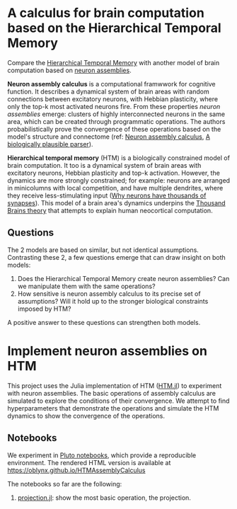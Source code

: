 # A calculus for brain computation based on the Hierarchical Temporal Memory

Compare the [Hierarchical Temporal Memory](https://github.com/Oblynx/HierarchicalTemporalMemory.jl) with another model of brain computation based on [neuron assemblies](https://www.pnas.org/content/117/25/14464).

**Neuron assembly calculus** is a computational framwwork for cognitive function.
It describes a dynamical system of brain areas with random connections between excitatory neurons, with Hebbian plasticity, where only the top-k most activated neurons fire.
From these properties _neuron assemblies_ emerge: clusters of highly interconnected neurons in the same area,
which can be created through programmatic operations.
The authors probabilistically prove the convergence of these operations based on the model's structure and connectome (ref: [Neuron assembly calculus], [A biologically plausible parser]).

**Hierarchical temporal memory** (HTM) is a biologically constrained model of brain computation.
It too is a dynamical system of brain areas with excitatory neurons, Hebbian plasticity and top-k activation.
However, the dynamics are more strongly constrained; for example:
neurons are arranged in minicolumns with local competition, and have multiple dendrites, where they receive less-stimulating input ([Why neurons have thousands of synapses]).
This model of a brain area's dynamics underpins the [Thousand Brains theory] that attempts to explain human neocortical computation.

## Questions

The 2 models are based on similar, but not identical assumptions.
Contrasting these 2, a few questions emerge that can draw insight on both models:

1. Does the Hierarchical Temporal Memory create neuron assemblies? Can we manipulate them with the same operations?
1. How sensitive is neuron assembly calculus to its precise set of assumptions? Will it hold up to the stronger biological constraints imposed by HTM?

A positive answer to these questions can strengthen both models.
# Implement neuron assemblies on HTM

This project uses the Julia implementation of HTM ([HTM.jl]) to experiment with neuron assemblies.
The basic operations of assembly calculus are simulated to explore the conditions of their convergence.
We attempt to find hyperparameters that demonstrate the operations and simulate the HTM dynamics to show the convergence of the operations.

## Notebooks

We experiment in [Pluto notebooks], which provide a reproducible environment.
The rendered HTML version is available at https://oblynx.github.io/HTMAssemblyCalculus

The notebooks so far are the following:

1. [projection.jl](notebooks/projection.jl): show the most basic operation, the projection.



[Neuron assembly calculus]: https://www.pnas.org/content/117/25/14464
[A biologically plausible parser]: https://direct.mit.edu/tacl/article/doi/10.1162/tacl_a_00432/108608/A-Biologically-Plausible-Parser
[Thousand Brains theory]: https://link.springer.com/article/10.1007/s42452-021-04715-0
[HTM.jl]: https://github.com/Oblynx/HierarchicalTemporalMemory.jl
[Why neurons have thousands of synapses]: https://www.frontiersin.org/articles/10.3389/fncir.2016.00023/full
[Pluto notebooks]: https://github.com/fonsp/Pluto.jl